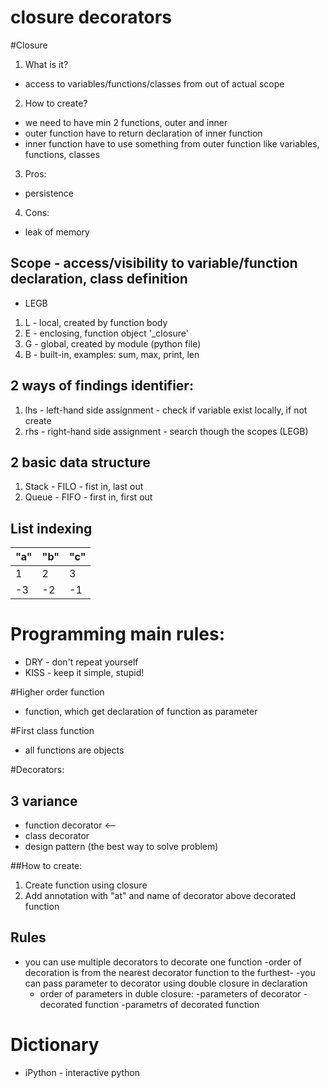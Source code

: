# closure decorators

#Closure
1. What is it?
- access to variables/functions/classes from out of actual scope

2. How to create?
- we need to have min 2 functions, outer and inner
- outer function have to return declaration of inner function
- inner function have to use something from outer function like variables, functions, classes

3. Pros:
- persistence

4. Cons:
- leak of memory


## Scope - access/visibility to variable/function declaration, class definition
- LEGB

1. L - local, created by function body
2. E - enclosing, function object '_closure'
3. G - global, created by module (python file)
4. B - built-in, examples: sum, max, print, len

## 2 ways of findings identifier:

1. lhs - left-hand side assignment - check if variable exist locally, if not create 
2. rhs - right-hand side assignment - search though the scopes (LEGB)

## 2 basic data structure
1. Stack - FILO - fist in, last out
2. Queue - FIFO - first in, first out

## List indexing

"a" | "b" |"c"
--- | --- | ---
1 | 2 | 3
-3 | -2 | -1

# Programming main rules:
- DRY - don't repeat yourself
- KISS - keep it simple, stupid!

#Higher order function
- function, which get declaration of function as parameter 


#First class function
- all functions are objects

#Decorators:


## 3 variance
- function decorator <--
- class decorator
- design pattern (the best way to solve problem)

##How to create:
1. Create function using closure
2. Add annotation with "at" and name of decorator above decorated function

## Rules
- you can use multiple decorators to decorate one function
-order of decoration is from the nearest decorator function to the furthest-
-you can pass parameter to decorator using double closure in declaration
  - order of parameters in duble closure:
    -parameters of decorator
    -decorated function
    -parametrs of decorated function
# Dictionary
- iPython - interactive python
